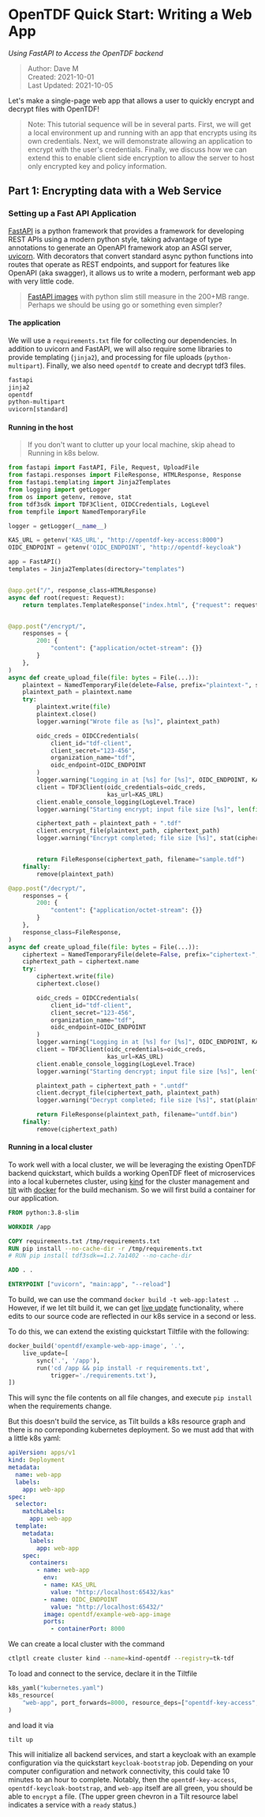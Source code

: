 # OpenTDF Quick Start: Writing a Web App
*Using FastAPI to Access the OpenTDF backend*
> Author: Dave M
> <br>Created: 2021-10-01
> <br>Last Updated: 2021-10-05

Let's make a single-page web app that allows a user to quickly encrypt and decrypt files with OpenTDF!

> Note: This tutorial sequence will be in several parts. First, we will get a local environment up and running with an app that encrypts using its own credentials. Next, we will demonstrate allowing an application to encrypt with the user's credentials. Finally, we discuss how we can extend this to enable client side encryption to allow the server to host only encrypted key and policy information.

## Part 1: Encrypting data with a Web Service

### Setting up a Fast API Application

[FastAPI] is a python framework that provides a framework for developing REST APIs using a modern python style, taking advantage of type annotations to generate an OpenAPI framework atop an ASGI server, [uvicorn]. With decorators that convert standard async python functions into routes that operate as REST endpoints, and support for features like OpenAPI (aka swagger), it allows us to write a modern, performant web app with very little code.
> [FastAPI images] with python slim still measure in the 200+MB range. Perhaps we should be using go or something even simpler?

#### The application

We will use a `requirements.txt` file for collecting our dependencies. In addition to uvicorn and FastAPI, we will also require some libraries to provide templating (`jinja2`), and processing for file uploads (`python-multipart`). Finally, we also need `opentdf` to create and decrypt tdf3 files.

```txt
fastapi
jinja2
opentdf
python-multipart
uvicorn[standard]
```

 


#### Running in the host

> If you don't want to clutter up your local machine, skip ahead to Running in k8s below.

```Python
from fastapi import FastAPI, File, Request, UploadFile
from fastapi.responses import FileResponse, HTMLResponse, Response
from fastapi.templating import Jinja2Templates
from logging import getLogger
from os import getenv, remove, stat
from tdf3sdk import TDF3Client, OIDCCredentials, LogLevel
from tempfile import NamedTemporaryFile

logger = getLogger(__name__)

KAS_URL = getenv('KAS_URL', "http://opentdf-key-access:8000")
OIDC_ENDPOINT = getenv('OIDC_ENDPOINT', "http://opentdf-keycloak")

app = FastAPI()
templates = Jinja2Templates(directory="templates")


@app.get("/", response_class=HTMLResponse)
async def root(request: Request):
    return templates.TemplateResponse("index.html", {"request": request})


@app.post("/encrypt/",
    responses = {
        200: {
            "content": {"application/octet-stream": {}}
        }
    },
)
async def create_upload_file(file: bytes = File(...)):
    plaintext = NamedTemporaryFile(delete=False, prefix="plaintext-", suffix=".tmp")
    plaintext_path = plaintext.name
    try:
        plaintext.write(file)
        plaintext.close()
        logger.warning("Wrote file as [%s]", plaintext_path)

        oidc_creds = OIDCCredentials(
            client_id="tdf-client",
            client_secret="123-456",
            organization_name="tdf",
            oidc_endpoint=OIDC_ENDPOINT
        )
        logger.warning("Logging in at [%s] for [%s]", OIDC_ENDPOINT, KAS_URL)
        client = TDF3Client(oidc_credentials=oidc_creds,
                            kas_url=KAS_URL)
        client.enable_console_logging(LogLevel.Trace)
        logger.warning("Starting encrypt; input file size [%s]", len(file))

        ciphertext_path = plaintext_path + ".tdf"
        client.encrypt_file(plaintext_path, ciphertext_path)
        logger.warning("Encrypt completed; file size [%s]", stat(ciphertext_path).st_size)


        return FileResponse(ciphertext_path, filename="sample.tdf")
    finally:
        remove(plaintext_path)

@app.post("/decrypt/",
    responses = {
        200: {
            "content": {"application/octet-stream": {}}
        }
    },
    response_class=FileResponse,
)
async def create_upload_file(file: bytes = File(...)):
    ciphertext = NamedTemporaryFile(delete=False, prefix="ciphertext-", suffix=".tmp")
    ciphertext_path = ciphertext.name
    try:
        ciphertext.write(file)
        ciphertext.close()

        oidc_creds = OIDCCredentials(
            client_id="tdf-client",
            client_secret="123-456",
            organization_name="tdf",
            oidc_endpoint=OIDC_ENDPOINT
        )
        logger.warning("Logging in at [%s] for [%s]", OIDC_ENDPOINT, KAS_URL)
        client = TDF3Client(oidc_credentials=oidc_creds,
                            kas_url=KAS_URL)
        client.enable_console_logging(LogLevel.Trace)
        logger.warning("Starting dencrypt; input file size [%s]", len(file))

        plaintext_path = ciphertext_path + ".untdf"
        client.decrypt_file(ciphertext_path, plaintext_path)
        logger.warning("Decrypt completed; file size [%s]", stat(plaintext_path).st_size)

        return FileResponse(plaintext_path, filename="untdf.bin")
    finally:
        remove(ciphertext_path)
```


#### Running in a local cluster

To work well with a local cluster, we will be leveraging the existing OpenTDF backend quickstart, which builds a working OpenTDF fleet of microservices into a local kubernetes cluster, using [kind] for the cluster management and [tilt] with [docker] for the build mechanism. So we will first build a container for our application.

```Dockerfile
FROM python:3.8-slim

WORKDIR /app

COPY requirements.txt /tmp/requirements.txt
RUN pip install --no-cache-dir -r /tmp/requirements.txt
# RUN pip install tdf3sdk==1.2.7a1402 --no-cache-dir

ADD . .

ENTRYPOINT ["uvicorn", "main:app", "--reload"]
```

To build, we can use the command `docker build -t web-app:latest .`. However, if we let tilt build it, we can get [live update] functionality, where edits to our source code are reflected in our k8s service in a second or less.

To do this, we can extend the existing quickstart Tiltfile with the following:


```Python
docker_build('opentdf/example-web-app-image', '.',
    live_update=[
        sync('.', '/app'),
        run('cd /app && pip install -r requirements.txt',
            trigger='./requirements.txt'),
])
```

This will sync the file contents on all file changes, and execute `pip install` when the requirements change.

But this doesn't build the service, as Tilt builds a k8s resource graph and there is no correponding kubernetes deployment. So we must add that with a little k8s yaml:

```yaml
apiVersion: apps/v1
kind: Deployment
metadata:
  name: web-app
  labels:
    app: web-app
spec:
  selector:
    matchLabels:
      app: web-app
  template:
    metadata:
      labels:
        app: web-app
    spec:
      containers:
        - name: web-app
          env:
          - name: KAS_URL
            value: "http://localhost:65432/kas"
          - name: OIDC_ENDPOINT
            value: "http://localhost:65432/"
          image: opentdf/example-web-app-image
          ports:
            - containerPort: 8000
```

We can create a local cluster with the command

```sh
ctlptl create cluster kind --name=kind-opentdf --registry=tk-tdf
```

To load and connect to the service, declare it in the Tiltfile

```Python
k8s_yaml("kubernetes.yaml")
k8s_resource(
    "web-app", port_forwards=8000, resource_deps=["opentdf-key-access", "opentdf-keycloak"]
)
```

and load it via

```
tilt up
```

This will initialize all backend services, and start a keycloak with an example configuration via the quickstart `keycloak-bootstrap` job. Depending on your computer configuration and network connectivity, this could take 10 minutes to an hour to complete. Notably, then the `opentdf-key-access`, `opentdf-keycloak-bootstrap`, and `web-app` itself are all green, you should be able to `encrypt` a file. (The upper green chevron in a Tilt resource label indicates a service with a `ready` status.)


[docker]: https://docs.docker.com/get-started/overview/
[FastAPI]: https://fastapi.tiangolo.com/ "FastAPI Documentation Home Page"
[FastAPI images]: https://github.com/tiangolo/uvicorn-gunicorn-fastapi-docker 
[kind]: https://kind.sigs.k8s.io
[live update]: https://docs.tilt.dev/live_update_tutorial.html
[tilt]: http://tilt.dev
[uvicorn]: https://www.uvicorn.org
